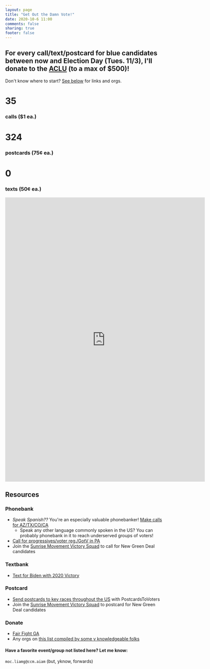 ```yaml
---
layout: page
title: "Get Out the Damn Vote!"
date: 2020-10-6 11:00
comments: false
sharing: true
footer: false
---
```


## For every call/text/postcard for blue candidates between now and Election Day (Tues. 11/3), I'll donate to the [ACLU](https://www.aclu.org/) (to a max of $500)!

Don't know where to start? [See below](#resources) for links and orgs.

<div id="counts">
    <span class="count">
        <h1>35</h1> 
        <h3>calls ($1 ea.)</h3>
    </span>
    <span class="count">
        <h1>324</h1>
        <h3>postcards (75¢ ea.)</h3>
    </span>
    <span class="count">
        <h1>0</h1> 
        <h3>texts (50¢ ea.)</h3>
    </span>
</div>

<iframe class="gdoc" src="https://docs.google.com/forms/d/e/1FAIpQLSfzl0LBSkGFXldBT3WFwbJJm6QaiUwSvVl2REgQSHQRazzxcA/viewform?embedded=true" width="640" height="911" frameborder="0" marginheight="0" marginwidth="0">Loading…</iframe>

<h2 id="resources">Resources</h2>

### Phonebank
* _Speak Spanish??_ You're an especially valuable phonebanker! [Make calls for AZ/TX/CO/CA](https://www.committoflipblue.com/spanish)
  * Speak any other language commonly spoken in the US? You can probably phonebank in it to reach underserved groups of voters! 
* [Call for progressives/voter reg./GotV in PA](https://www.mobilize.us/pastandsup/?event_type=2)
* Join the [Sunrise Movement Victory Squad](https://www.sunrisemovement.org/campaign/victory-squad/) to call for New Green Deal candidates

### Textbank
* [Text for Biden with 2020 Victory](https://www.mobilize.us/2020victory/event/293967/)

### Postcard
* [Send postcards to key races throughout the US](https://postcardstovoters.org/) with PostcardsToVoters
* Join the [Sunrise Movement Victory Squad](https://www.sunrisemovement.org/campaign/victory-squad/) to postcard for New Green Deal candidates

### Donate
* [Fair Fight GA](https://fairfight.com/)
* Any orgs on [this list compiled by some v knowledgeable folks](https://docs.google.com/document/d/14ahXmJToj8fUa7dnScEddeajWlikIWsm7rs-aOCmP2E/edit)

#### Have a favorite event/group not listed here? Let me know:
`moc.liamg@ccm.aiam` (but, yknow, forwards)

